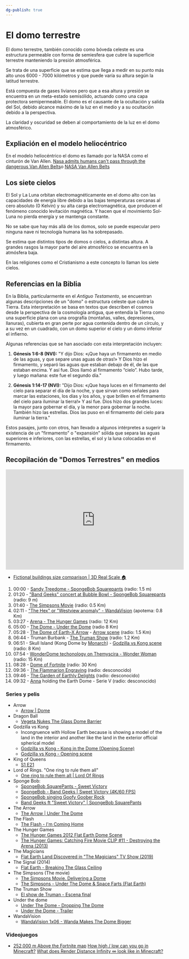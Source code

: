 ```yaml
---
dg-publish: true
---
```


# El domo terrestre

El domo terrestre, también conocido como bóveda celeste es una estructura permeable con forma de semiesfera que cubre la superficie terrestre manteniendo la presión atmosférica.

Se trata de una superficie que se estima que llega a medir en su punto más alto unos 6000 - 7000 kilómetros y que puede varía su altura según la latitud terrestre.

Está compuesta de gases livianos pero que a esa altura y presión se encuentra en un meta-estado semisólido, actuando como una capa protectora semipermeable. El domo es el causante de la ocultación y salida del Sol, debido alcance máximo de la luz en el medio y a su ocultación debido a la perspectiva.

La claridad y oscuridad se deben al comportamiento de la luz en el domo atmosférico.

## Expliación en el modelo heliocéntrico

En el modelo heliocéntrico el domo es llamado por la NASA como el cinturón de Van Allen. [Nasa admits humans can't pass through the dangerous Van Allen Belts](https://www.youtube.com/watch?v=IDBBUwdyz4I)o [NASA Van Allen Belts](https://www.youtube.com/watch?v=KyZqSWWKmHQ)

## Los siete cielos

El Sol y La Luna orbitan electromagnéticamente en el domo alto con las capacidades de energía libre debido a las bajas temperaturas cercanas al cero absoluto (0 Kelvin) y su alta carga electromagnética, que producen el fenómeno conocido levitación magnética. Y hacen que el movimiento Sol-Luna no pierda energía y se mantenga constante.

No se sabe que hay más allá de los domos, solo se puede especular pero ninguna nave ni tecnología humana las ha sobrepasado.

Se estima que distintos tipos de domos o cielos, a distintas altura. A grandes rasgos la mayor parte del aire atmosférico se encuentra en la atmósfera baja.

En las religiones como el Cristianismo a este concepto lo llaman los siete cielos.

## Referencias en la Biblia

En la Biblia, particularmente en el *Antiguo Testamento*, se encuentran algunas descripciones de un "domo" o estructura celeste que cubre la Tierra. Esta interpretación se basa en textos que describen el cosmos desde la perspectiva de la cosmología antigua, que entendía la Tierra como una superficie plana con una orografía (montañas, valles, depresiones, llanuras), cubierta en gran perte por agua contenida dentro de un círculo, y a su vez en un cuadrado, con un domo superior el cielo y un domo inferior el infierno.

Algunas referencias que se han asociado con esta interpretación incluyen:

1. **Génesis 1:6-8 (NVI):** "Y dijo Dios: «¡Que haya un firmamento en medio de las aguas, y que separe unas aguas de otras!» Y Dios hizo el firmamento, y separó las aguas que estaban debajo de él, de las que estaban encima. Y así fue. Dios llamó al firmamento “cielo”. Hubo tarde, y luego mañana: este fue el segundo día."

2. **Génesis 1:14-17 (NVI):** "Dijo Dios: «¡Que haya luces en el firmamento del cielo para separar el día de la noche, y que sirvan como señales para marcar las estaciones, los días y los años, y que brillen en el firmamento del cielo para iluminar la tierra!» Y así fue. Dios hizo dos grandes luces: la mayor para gobernar el día, y la menor para gobernar la noche. También hizo las estrellas. Dios las puso en el firmamento del cielo para iluminar la tierra."

Estos pasajes, junto con otros, han llevado a algunos intérpretes a sugerir la existencia de un "firmamento" o "expansión" sólida que separa las aguas superiores e inferiores, con las estrellas, el sol y la luna colocadas en el firmamento.

## Recopilación de "Domos Terrestres" en medios 

<iframe width="560" height="315" src="https://www.youtube.com/embed/DdW-Mi4UR5E?si=tNyyY_GnFYnlj1sO" title="YouTube video player" frameborder="0" allow="accelerometer; autoplay; clipboard-write; encrypted-media; gyroscope; picture-in-picture; web-share" referrerpolicy="strict-origin-when-cross-origin" allowfullscreen></iframe>

- [Fictional buildings size comparison | 3D Real Scale 🏠](https://www.youtube.com/watch?v=hjIci91FRX4&t=332s)


1. 00:00 - [Sandy Treedome - SpongeBob Squarepants](https://spongebob.fandom.com/wiki/Sandy_Cheeks%27_treedome) (radio: 1.5 m)
2. 01:20 - ["Band Geeks" concert at Bubble Bowl - SpongeBob Squarepants](https://spongebob.fandom.com/wiki/Bubble_Bowl) (radio: 9 m)
3. 01:40 - [The Simpsons Movie](https://simpsons.fandom.com/wiki/Dome) (radio: 0.5 Km)
4. 02:11 - ["The Hex" or "Westview anomaly" - WandaVision](https://marvelcinematicuniverse.fandom.com/wiki/Westview_Anomaly) (apotema: 0.8 Km)
5. 03:27 - [Arena - The Hunger Games](https://thehungergames.fandom.com/wiki/Arena) (radio: 12 Km)
6. 05:00 - [The Dome - Under the Dome](https://underthedome.fandom.com/wiki/The_Dome) (radio 8 Km)
7. 05:28 - [The Dome of Earth-X Arrow](https://arrow.fandom.com/wiki/Earth-X) - [Arrow scene](https://www.youtube.com/watch?v=aX3RpaBY0aQ) (radio: 1.5 Km)
8. 06:44 - Truman Burbank - [The Truman Show](https://en.wikipedia.org/wiki/The_Truman_Show) (radio: 1.2 Km)
9. 06:51 - Skull Island (Kong Dome by [Monarch](https://godzilla.fandom.com/wiki/Monarch)) - [Godzilla vs Kong scene](https://www.youtube.com/watch?v=UhLiCUaxVIc) (radio: 8 Km)
10. 07:54 - [WonderDome techonology on Themyscira - Wonder Woman](https://wonder-woman.fandom.com/wiki/Themyscira) (radio: 15 Km)
11. 08:28 - [Dome of Fortnite](https://dev.epicgames.com/documentation/en-us/fortnite-creative/using-skydome-devices-in-fortnite-creative) (radio: 30 Km)
12. 09:36 - [The Flammarion Engraving](https://en.wikipedia.org/wiki/Flammarion_engraving) (radio: desconocido)
13. 09:46 - [The Garden of Earthly Delights](https://en.wikipedia.org/wiki/The_Garden_of_Earthly_Delights) (radio: desconocido)
14. 09:32 - [Anna](https://v.fandom.com/wiki/Anna) holding the Earth Dome - Serie V (radio: desconocido)

### Series y pelis
- Arrow
	- [Arrow | Dome](https://www.youtube.com/watch?v=aX3RpaBY0aQ)
- Dragon Ball
	- [Vegeta Nukes The Glass Dome Barrier](https://www.youtube.com/watch?v=iaUUvv7NL_Q)
- Godzilla vs Kong
	- Incongruence with Hollow Earth because is showing a model of the land in the interior and another like the land in the exterior official spherical model
	- [Godzilla vs Kong - Kong in the Dome (Opening Scene)](https://www.youtube.com/watch?v=UhLiCUaxVIc)
	- [Godzilla vs Kong - Opening scene](https://www.youtube.com/watch?v=AU0Jn6C6GAw)
- King of Queens
	- [S1 E21](https://www.youtube.com/watch?v=DxLIq-SZaVA)
- Lord of Rings. "One ring to rule them all"
	- [One ring to rule them all | Lord Of Rings](https://www.youtube.com/watch?v=qj139dE7tFI)
- Sponge Bob: 
	- [SpongeBob SquarePants - Sweet Victory](https://www.youtube.com/watch?v=cUZNXgIXM1c)
	- [SpongeBob - Band Geeks | Sweet Victory (4K/60 FPS)](https://www.youtube.com/watch?v=EE6wJ_ja9KI)
	- [SpongeBob singing Goofy Goober Rock](https://www.youtube.com/watch?v=MlnDf3e3PQ0)
	- [Band Geeks ft "Sweet Victory" | SpongeBob SquarePants](https://www.youtube.com/watch?v=J3gOVvWjOmY&t=184s)
- The Arrow
	- [The Arrow | Under The Dome](https://www.youtube.com/watch?v=aX3RpaBY0aQ)
- The Flash
	- [The Flash - I'm Coming Home](https://www.youtube.com/watch?v=W0b5HU1qm8M)
- The Hunger Games
	- [The Hunger Games 2012 Flat Earth Dome Scene](https://www.youtube.com/watch?v=MLVo-KKEaxQ)
	- [The Hunger Games: Catching Fire Movie CLIP #11 - Destroying the Arena (2013)](https://www.youtube.com/watch?v=ULUEcET_luU)
- The Magicians
	- [Flat Earth Land Discovered in "The Magicians" TV Show (2019)](https://www.youtube.com/watch?v=WZK_BuEeNXY)
- The Signal (2014)
	- [Flat Earth - Breaking The Glass Ceiling](https://www.youtube.com/watch?v=2hTZGzjp1BY)
- The Simpsons (The movie)
	- [The Simpsons Movie. Delivering a Dome](https://www.youtube.com/watch?v=kPiQiToZn6s)
	- [The Simpsons - Under The Dome & Space Farts (Flat Earth)](https://www.youtube.com/watch?v=njnlI7fOoHI)
- The Truman Show
	- [El show de Truman - Escena final](https://www.youtube.com/watch?v=jrxDDlDdCDI)
- Under the dome
	- [Under The Dome - Dropping The Dome](https://www.youtube.com/watch?v=1syIrrwSIh0)
	- [Under the Dome - Trailer](https://www.youtube.com/watch?v=f_Y5YeYrqUk)
- WandaVision
	- [WandaVision 1x06 - Wanda Makes The Dome Bigger](https://www.youtube.com/watch?v=PCVUl8CsWM0)

### Videojuegos

- [252,000 m Above the Fortnite map](https://www.youtube.com/watch?v=JNLGtdACHSU)
[How high / low can you go in Minecraft?](https://www.youtube.com/watch?v=SYuocMFOD6w)
[What does Render Distance Infinity ∞ look like in Minecraft?](https://www.youtube.com/watch?v=Ff5uWPvtbQg)